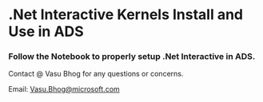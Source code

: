 #  .Net Interactive Kernels Install and Use in ADS

### Follow the Notebook to properly setup .Net Interactive in ADS.

Contact @ Vasu Bhog for any questions or concerns.

Email: Vasu.Bhog@microsoft.com